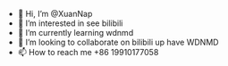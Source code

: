 - 👋 Hi, I’m @XuanNap
- 👀 I’m interested in see bilibili
- 🌱 I’m currently learning wdnmd
- 💞️ I’m looking to collaborate on bilibili up have WDNMD
- 📫 How to reach me +86 19910177058

<!---
XuanNap/XuanNap is a ✨ special ✨ repository because its `README.md` (this file) appears on your GitHub profile.
You can click the Preview link to take a look at your changes.
--->
